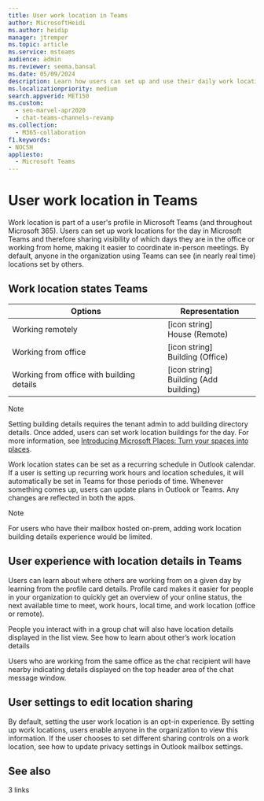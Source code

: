 ```yaml
---
title: User work location in Teams
author: MicrosoftHeidi
ms.author: heidip
manager: jtremper
ms.topic: article
ms.service: msteams
audience: admin
ms.reviewer: seema.bansal
ms.date: 05/09/2024
description: Learn how users can set up and use their daily work location in Microsoft Teams.
ms.localizationpriority: medium
search.appverid: MET150
ms.custom: 
  - seo-marvel-apr2020
  - chat-teams-channels-revamp
ms.collection: 
  - M365-collaboration
f1.keywords:
- NOCSH
appliesto: 
  - Microsoft Teams
---
```


# User work location in Teams

Work location is part of a user's profile in Microsoft Teams (and throughout Microsoft 365). Users can set up work locations for the day in Microsoft Teams and therefore sharing visibility of which days they are in the office or working from home, making it easier to coordinate in-person meetings. By default, anyone in the organization using Teams can see (in nearly real time) locations set by others.

## Work location states Teams

|Options |Representation |
|-----|-----|
|Working remotely |[icon string]<br>House (Remote)|
|Working from office |[icon string]<br>Building (Office) |
|Working from office with building details |[icon string]<br> Building (Add building)|

> [!Note]
> Setting building details requires the tenant admin to add building directory details. Once added, users can set work location buildings for the day. For more information, see [Introducing Microsoft Places: Turn your spaces into places](https://www.microsoft.com/en-us/microsoft-365/blog/2022/10/12/introducing-microsoft-places-turn-your-spaces-into-places/).

Work location states can be set as a recurring schedule in Outlook calendar. If a user is setting up recurring work hours and location schedules, it will automatically be set in Teams for those periods of time. Whenever something comes up, users can update plans in Outlook or Teams. Any changes are reflected in both the apps.

> [!NOTE]
> For users who have their mailbox hosted on-prem, adding work location building details experience would be limited.

## User experience with location details in Teams

Users can learn about where others are working from on a given day by learning from the profile card details. Profile card makes it easier for people in your organization to quickly get an overview of your online status, the next available time to meet, work hours, local time, and work location (office or remote).

People you interact with in a group chat will also have location details displayed in the list view. See how to learn about other’s work location details

Users who are working from the same office as the chat recipient will have nearby indicating details displayed on the top header area of the chat message window.

## User settings to edit location sharing

By default, setting the user work location is an opt-in experience. By setting up work locations, users enable anyone in the organization to view this information. If the user chooses to set different sharing controls on a work location, see how to update privacy settings in Outlook mailbox settings.

## See also

3 links
